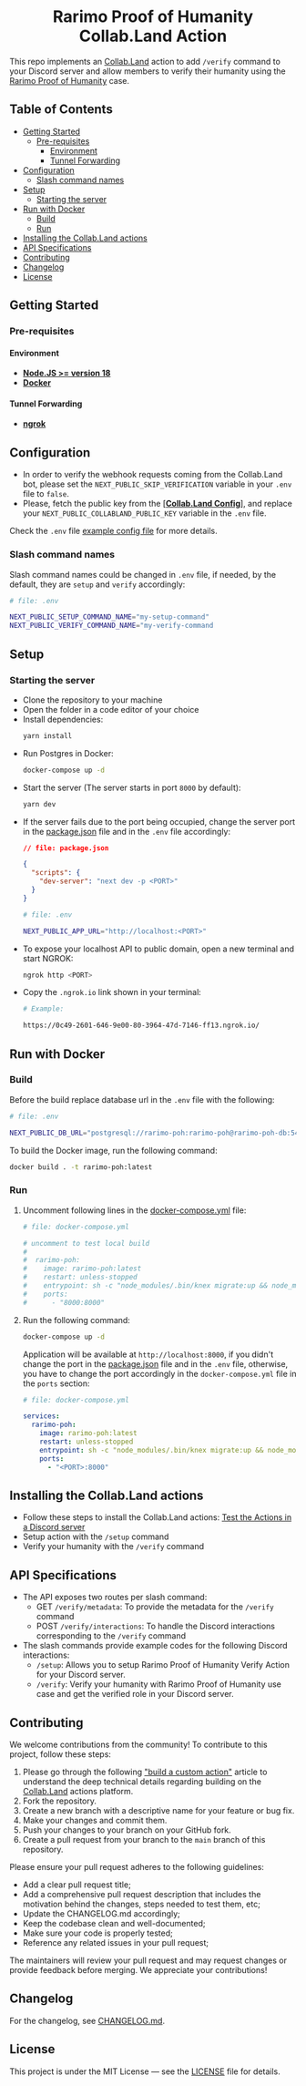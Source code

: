 <div align="center"><h1><b>Rarimo Proof of Humanity Collab.Land Action</b></h1></div>

This repo implements an [Collab.Land] action to add `/verify` command to your Discord server and
allow members to verify their humanity using the [Rarimo Proof of Humanity] case.

## Table of Contents

- [Getting Started](#getting-started)
  * [Pre-requisites](#pre-requisites)
    + [Environment](#environment)
    + [Tunnel Forwarding](#tunnel-forwarding)
- [Configuration](#configuration)
  * [Slash command names](#slash-command-names)
- [Setup](#setup)
  * [Starting the server](#starting-the-server)
- [Run with Docker](#run-with-docker)
  * [Build](#build)
  * [Run](#run)
- [Installing the Collab.Land actions](#installing-the-collabland-actions)
- [API Specifications](#api-specifications)
- [Contributing](#contributing)
- [Changelog](#changelog)
- [License](#license)

## Getting Started

### Pre-requisites

#### Environment

- **[Node.JS >= version 18]**
- **[Docker]**

#### Tunnel Forwarding

- **[ngrok]**

## Configuration

- In order to verify the webhook requests coming from the Collab.Land bot, please set
  the `NEXT_PUBLIC_SKIP_VERIFICATION` variable in your `.env` file to `false`.
- Please, fetch the public key from the [**[Collab.Land Config]**], and replace
  your `NEXT_PUBLIC_COLLABLAND_PUBLIC_KEY` variable in the `.env` file.

Check the `.env` file [example config file] for more details.

### Slash command names

Slash command names could be changed in `.env` file, if needed, by the default, they are `setup` and
`verify` accordingly:

```bash
# file: .env

NEXT_PUBLIC_SETUP_COMMAND_NAME="my-setup-command"
NEXT_PUBLIC_VERIFY_COMMAND_NAME="my-verify-command
```

## Setup

### Starting the server

- Clone the repository to your machine
- Open the folder in a code editor of your choice
- Install dependencies:
  ```bash
  yarn install
  ```
- Run Postgres in Docker:
  ```bash
  docker-compose up -d
  ```
- Start the server (The server starts in port `8000` by default):
  ```bash
  yarn dev
  ```
- If the server fails due to the port being occupied, change the server port in the [package.json]
  file and in the `.env` file accordingly:
  ```json
  // file: package.json

  {
    "scripts": {
      "dev-server": "next dev -p <PORT>"
    }
  }
  ```
  ```bash
  # file: .env

  NEXT_PUBLIC_APP_URL="http://localhost:<PORT>"
  ```
- To expose your localhost API to public domain, open a new terminal and start NGROK:
  ```bash
  ngrok http <PORT>
  ```
- Copy the `.ngrok.io` link shown in your terminal:
  ```bash
  # Example:

  https://0c49-2601-646-9e00-80-3964-47d-7146-ff13.ngrok.io/
  ```

## Run with Docker

### Build

Before the build replace database url in the `.env` file with the following:

```bash
# file: .env

NEXT_PUBLIC_DB_URL="postgresql://rarimo-poh:rarimo-poh@rarimo-poh-db:5432/rarimo-poh-db?sslmode=disable"
```

To build the Docker image, run the following command:

```bash
docker build . -t rarimo-poh:latest
```

### Run

1. Uncomment following lines in the [docker-compose.yml](./docker-compose.yml) file:
    ```yaml
    # file: docker-compose.yml

    # uncomment to test local build
    #
    #  rarimo-poh:
    #    image: rarimo-poh:latest
    #    restart: unless-stopped
    #    entrypoint: sh -c "node_modules/.bin/knex migrate:up && node_modules/.bin/next start"
    #    ports:
    #      - "8000:8000"
    ```

2. Run the following command:

    ```bash
    docker-compose up -d
    ```

    Application will be available at `http://localhost:8000`, if you didn't change the port in the
    [package.json] file and in the `.env` file, otherwise, you have to change the port accordingly in
    the `docker-compose.yml` file in the `ports` section:

    ```yaml
    # file: docker-compose.yml

    services:
      rarimo-poh:
        image: rarimo-poh:latest
        restart: unless-stopped
        entrypoint: sh -c "node_modules/.bin/knex migrate:up && node_modules/.bin/next start"
        ports:
          - "<PORT>:8000"
    ```

## Installing the Collab.Land actions

- Follow these steps to install the Collab.Land actions: [Test the Actions in a Discord server]
- Setup action with the `/setup` command
- Verify your humanity with the `/verify` command

## API Specifications

- The API exposes two routes per slash command:
  - GET `/verify/metadata`: To provide the metadata for the `/verify` command
  - POST `/verify/interactions`: To handle the Discord interactions corresponding to the `/verify`
    command
- The slash commands provide example codes for the following Discord interactions:
  - `/setup`: Allows you to setup Rarimo Proof of Humanity Verify Action for your Discord server.
  - `/verify`: Verify your humanity with Rarimo Proof of Humanity use case and get the verified role
    in your Discord server.

## Contributing

We welcome contributions from the community! To contribute to this project, follow these steps:

1. Please go through the following ["build a custom action"] article to understand the deep
   technical details regarding building on the [Collab.Land] actions platform.
1. Fork the repository.
1. Create a new branch with a descriptive name for your feature or bug fix.
1. Make your changes and commit them.
1. Push your changes to your branch on your GitHub fork.
1. Create a pull request from your branch to the `main` branch of this repository.

Please ensure your pull request adheres to the following guidelines:

- Add a clear pull request title;
- Add a comprehensive pull request description that includes the motivation behind the changes,
  steps needed to test them, etc;
- Update the CHANGELOG.md accordingly;
- Keep the codebase clean and well-documented;
- Make sure your code is properly tested;
- Reference any related issues in your pull request;

The maintainers will review your pull request and may request changes or provide feedback before
merging. We appreciate your contributions!

## Changelog

For the changelog, see [CHANGELOG.md](./CHANGELOG.md).

## License

This project is under the MIT License — see the [LICENSE](./LICENSE) file for details.

[Rarimo Proof of Humanity]: https://docs.rarimo.com/use-cases/proof-of-humanity

[ngrok]: https://ngrok.com/docs/getting-started

[Node.JS >= version 18]: https://nodejs.org/en/download/

[Docker]: https://docs.docker.com/engine/install/

[Collab.Land]: https://www.collab.land/

[Collab.Land Config]: https://api-qa.collab.land/config

["build a custom action"]: https://dev.collab.land/docs/upstream-integrations/collab-actions/getting-started-with-collab-actions

[example config file]: ./env-example

[package.json]: ./package.json

[Test the Actions in a Discord server]: https://dev.collab.land/docs/upstream-integrations/collab-actions/getting-started-with-collab-actions#test-the-actions-in-a-discord-server
